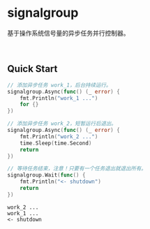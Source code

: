 # signalgroup

基于操作系统信号量的异步任务并行控制器。

<br>

## Quick Start

```go
// 添加异步任务 work_1，后台持续运行。
signalgroup.Async(func() (_ error) {
    fmt.Println("work_1 ...")
    for {}
})

// 添加异步任务 work_2，短暂运行后退出。
signalgroup.Async(func() (_ error) {
    fmt.Println("work_2 ...")
    time.Sleep(time.Second)
    return
})

// 等待任务结束，注意！只要有一个任务退出就退出所有。
signalgroup.Wait(func() {
    fmt.Println("<- shutdown")
    return
})
```
```
work_2 ...
work_1 ...
<- shutdown
```
